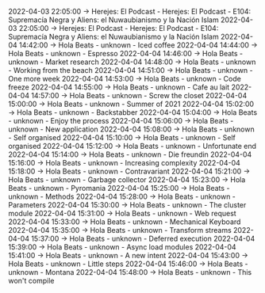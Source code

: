 2022-04-03 22:05:00 -> Herejes: El Podcast - Herejes: El Podcast - E104: Supremacía Negra y Aliens: el Nuwaubianismo y la Nación Islam
2022-04-03 22:05:00 -> Herejes: El Podcast - Herejes: El Podcast - E104: Supremacía Negra y Aliens: el Nuwaubianismo y la Nación Islam
2022-04-04 14:42:00 -> Hola Beats - unknown - Iced coffee
2022-04-04 14:44:00 -> Hola Beats - unknown - Espresso
2022-04-04 14:46:00 -> Hola Beats - unknown - Market research
2022-04-04 14:48:00 -> Hola Beats - unknown - Working from the beach
2022-04-04 14:51:00 -> Hola Beats - unknown - One more week
2022-04-04 14:53:00 -> Hola Beats - unknown - Code freeze
2022-04-04 14:55:00 -> Hola Beats - unknown - Cafe au lait
2022-04-04 14:57:00 -> Hola Beats - unknown - Screw the closet
2022-04-04 15:00:00 -> Hola Beats - unknown - Summer of 2021
2022-04-04 15:02:00 -> Hola Beats - unknown - Backstabber
2022-04-04 15:04:00 -> Hola Beats - unknown - Enjoy the process
2022-04-04 15:06:00 -> Hola Beats - unknown - New application
2022-04-04 15:08:00 -> Hola Beats - unknown - Self organised
2022-04-04 15:10:00 -> Hola Beats - unknown - Self organised
2022-04-04 15:12:00 -> Hola Beats - unknown - Unfortunate end
2022-04-04 15:14:00 -> Hola Beats - unknown - Die freundin
2022-04-04 15:16:00 -> Hola Beats - unknown - Increasing complexity
2022-04-04 15:18:00 -> Hola Beats - unknown - Contravariant
2022-04-04 15:21:00 -> Hola Beats - unknown - Garbage collector
2022-04-04 15:23:00 -> Hola Beats - unknown - Pyromania
2022-04-04 15:25:00 -> Hola Beats - unknown - Methods
2022-04-04 15:28:00 -> Hola Beats - unknown - Parameters
2022-04-04 15:30:00 -> Hola Beats - unknown - The cluster module
2022-04-04 15:31:00 -> Hola Beats - unknown - Web request
2022-04-04 15:33:00 -> Hola Beats - unknown - Mechanical Keyboard
2022-04-04 15:35:00 -> Hola Beats - unknown - Transform streams
2022-04-04 15:37:00 -> Hola Beats - unknown - Deferred execution
2022-04-04 15:39:00 -> Hola Beats - unknown - Async load modules
2022-04-04 15:41:00 -> Hola Beats - unknown - A new intent
2022-04-04 15:43:00 -> Hola Beats - unknown - Little steps
2022-04-04 15:46:00 -> Hola Beats - unknown - Montana
2022-04-04 15:48:00 -> Hola Beats - unknown - This won't compile

